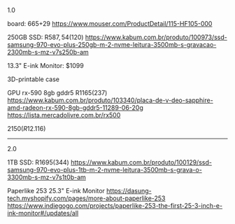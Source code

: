 1.0

board: $665+$29 https://www.mouser.com/ProductDetail/115-HF105-000

250GB SSD: R$587,54 ($120) https://www.kabum.com.br/produto/100973/ssd-samsung-970-evo-plus-250gb-m-2-nvme-leitura-3500mb-s-gravacao-2300mb-s-mz-v7s250b-am

13.3" E-ink Monitor: $1099

3D-printable case

GPU rx-590 8gb gddr5 R$1165 ($237) https://www.kabum.com.br/produto/103340/placa-de-v-deo-sapphire-amd-radeon-rx-590-8gb-gddr5-11289-06-20g https://lista.mercadolivre.com.br/rx500

$2150 (R$12.116)

----

2.0

1TB SSD: R$1695 ($344) https://www.kabum.com.br/produto/100129/ssd-samsung-970-evo-plus-1tb-m-2-nvme-leitura-3500mb-s-grava-o-3300mb-s-mz-v7s1t0b-am

Paperlike 253 25.3" E-ink Monitor https://dasung-tech.myshopify.com/pages/more-about-paperlike-253 https://www.indiegogo.com/projects/paperlike-253-the-first-25-3-inch-e-ink-monitor#/updates/all
